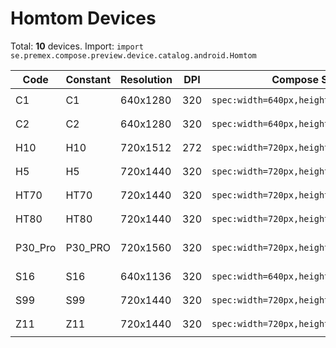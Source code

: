# Homtom Devices

Total: **10** devices. Import: `import se.premex.compose.preview.device.catalog.android.Homtom`

| Code | Constant | Resolution | DPI | Compose Spec | Preview Usage |
|------|----------|------------|-----|-------------|---------------|
| C1 | C1 | 640x1280 | 320 | `spec:width=640px,height=1280px,dpi=320` | `@Preview(device = Homtom.C1)` |
| C2 | C2 | 640x1280 | 320 | `spec:width=640px,height=1280px,dpi=320` | `@Preview(device = Homtom.C2)` |
| H10 | H10 | 720x1512 | 272 | `spec:width=720px,height=1512px,dpi=272` | `@Preview(device = Homtom.H10)` |
| H5 | H5 | 720x1440 | 320 | `spec:width=720px,height=1440px,dpi=320` | `@Preview(device = Homtom.H5)` |
| HT70 | HT70 | 720x1440 | 320 | `spec:width=720px,height=1440px,dpi=320` | `@Preview(device = Homtom.HT70)` |
| HT80 | HT80 | 720x1440 | 320 | `spec:width=720px,height=1440px,dpi=320` | `@Preview(device = Homtom.HT80)` |
| P30_Pro | P30_PRO | 720x1560 | 320 | `spec:width=720px,height=1560px,dpi=320` | `@Preview(device = Homtom.P30_PRO)` |
| S16 | S16 | 640x1136 | 320 | `spec:width=640px,height=1136px,dpi=320` | `@Preview(device = Homtom.S16)` |
| S99 | S99 | 720x1440 | 320 | `spec:width=720px,height=1440px,dpi=320` | `@Preview(device = Homtom.S99)` |
| Z11 | Z11 | 720x1440 | 320 | `spec:width=720px,height=1440px,dpi=320` | `@Preview(device = Homtom.Z11)` |

<!-- Generated automatically. Do not edit manually. -->
